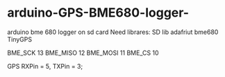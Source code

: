 # arduino-GPS-BME680-logger-
arduino bme 680 logger on sd card
Need librares:
SD lib
adafriut bme680
TinyGPS

BME_SCK 13
BME_MISO 12
BME_MOSI 11
BME_CS 10

GPS
RXPin = 5, TXPin = 3;

